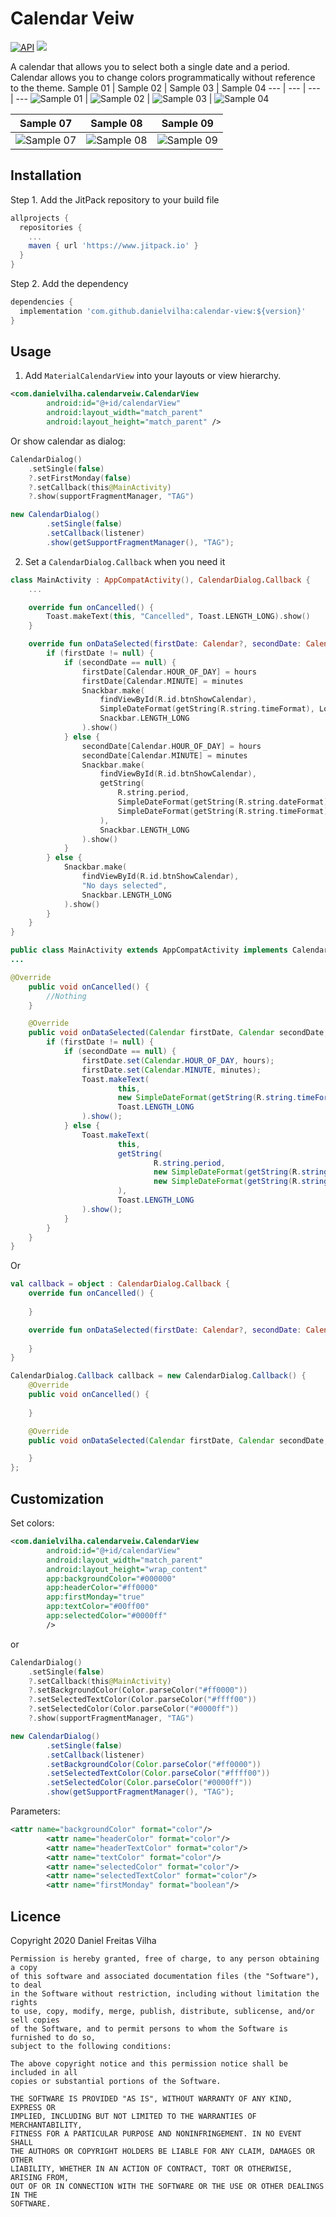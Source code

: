 # Calendar Veiw
[![API](https://img.shields.io/badge/API-16%2B-brightgreen.svg?style=flat)](https://android-arsenal.com/api?level=16)
[![](https://jitpack.io/v/danielvilha/calendarview.svg)](https://jitpack.io/#danielvilha/calendarview)

A calendar that allows you to select both a single date and a period. Calendar allows you to change colors programmatically without reference to the theme.
Sample 01 | Sample 02 | Sample 03 | Sample 04
--- | --- | --- | ---
![Sample 01](images/sample_01.png) | ![Sample 02](images/sample_02.png) | ![Sample 03](images/sample_03.png) | ![Sample 04](images/sample_04.png)

Sample 07 | Sample 08 | Sample 09
--- | --- | ---
![Sample 07](images/sample_07.png) | ![Sample 08](images/sample_08.png) | ![Sample 09](images/sample_09.png)

## Installation
Step 1. Add the JitPack repository to your build file
```groovy
allprojects {
  repositories {
    ...
    maven { url 'https://www.jitpack.io' }
  }
}
```

Step 2. Add the dependency
```groovy
dependencies {
  implementation 'com.github.danielvilha:calendar-view:${version}'
}
```

## Usage
1. Add `MaterialCalendarView` into your layouts or view hierarchy.

```xml
<com.danielvilha.calendarveiw.CalendarView
        android:id="@+id/calendarView"
        android:layout_width="match_parent"
        android:layout_height="match_parent" />
```

Or show calendar as dialog:
```kotlin
CalendarDialog()
    .setSingle(false)
    ?.setFirstMonday(false)
    ?.setCallback(this@MainActivity)
    ?.show(supportFragmentManager, "TAG")
```

```java
new CalendarDialog()
        .setSingle(false)
        .setCallback(listener)
        .show(getSupportFragmentManager(), "TAG");
```

2. Set a `CalendarDialog.Callback` when you need it
```kotlin
class MainActivity : AppCompatActivity(), CalendarDialog.Callback {
    ...

    override fun onCancelled() {
        Toast.makeText(this, "Cancelled", Toast.LENGTH_LONG).show()
    }

    override fun onDataSelected(firstDate: Calendar?, secondDate: Calendar?, hours: Int, minutes: Int) {
        if (firstDate != null) {
            if (secondDate == null) {
                firstDate[Calendar.HOUR_OF_DAY] = hours
                firstDate[Calendar.MINUTE] = minutes
                Snackbar.make(
                    findViewById(R.id.btnShowCalendar),
                    SimpleDateFormat(getString(R.string.timeFormat), Locale.getDefault()).format(firstDate.time),
                    Snackbar.LENGTH_LONG
                ).show()
            } else {
                secondDate[Calendar.HOUR_OF_DAY] = hours
                secondDate[Calendar.MINUTE] = minutes
                Snackbar.make(
                    findViewById(R.id.btnShowCalendar),
                    getString(
                        R.string.period,
                        SimpleDateFormat(getString(R.string.dateFormat), Locale.getDefault()).format(firstDate.time),
                        SimpleDateFormat(getString(R.string.timeFormat), Locale.getDefault()).format(secondDate.time)
                    ),
                    Snackbar.LENGTH_LONG
                ).show()
            }
        } else {
            Snackbar.make(
                findViewById(R.id.btnShowCalendar),
                "No days selected",
                Snackbar.LENGTH_LONG
            ).show()
        }
    }
}
```

```java 
public class MainActivity extends AppCompatActivity implements CalendarDialog.Callback {
...

@Override
    public void onCancelled() {
        //Nothing
    }

    @Override
    public void onDataSelected(Calendar firstDate, Calendar secondDate, int hours, int minutes) {
        if (firstDate != null) {
            if (secondDate == null) {
                firstDate.set(Calendar.HOUR_OF_DAY, hours);
                firstDate.set(Calendar.MINUTE, minutes);
                Toast.makeText(
                        this,
                        new SimpleDateFormat(getString(R.string.timeFormat), Locale.getDefault()).format(firstDate.getTime()),
                        Toast.LENGTH_LONG
                ).show();
            } else {
                Toast.makeText(
                        this,
                        getString(
                                R.string.period,
                                new SimpleDateFormat(getString(R.string.dateFormat), Locale.getDefault()).format(firstDate.getTime()),
                                new SimpleDateFormat(getString(R.string.timeFormat), Locale.getDefault()).format(secondDate.getTime())
                        ),
                        Toast.LENGTH_LONG
                ).show();
            }
        }
    }
}
```

Or 
```kotlin
val callback = object : CalendarDialog.Callback {
    override fun onCancelled() {
                
    }

    override fun onDataSelected(firstDate: Calendar?, secondDate: Calendar?, hours: Int, minutes: Int) {
                
    }
}
```

```java
CalendarDialog.Callback callback = new CalendarDialog.Callback() {
    @Override
    public void onCancelled() {
        
    }

    @Override
    public void onDataSelected(Calendar firstDate, Calendar secondDate, int hours, int minutes) {

    }
};
```

## Customization
Set colors:
```xml
<com.danielvilha.calendarveiw.CalendarView
        android:id="@+id/calendarView"
        android:layout_width="match_parent"
        android:layout_height="wrap_content"
        app:backgroundColor="#000000"
        app:headerColor="#ff0000"
        app:firstMonday="true"
        app:textColor="#00ff00"
        app:selectedColor="#0000ff"
        />
```
or
```kotlin
CalendarDialog()
    .setSingle(false)
    ?.setCallback(this@MainActivity)
    ?.setBackgroundColor(Color.parseColor("#ff0000"))
    ?.setSelectedTextColor(Color.parseColor("#ffff00"))
    ?.setSelectedColor(Color.parseColor("#0000ff"))
    ?.show(supportFragmentManager, "TAG")
```
```java
new CalendarDialog()
        .setSingle(false)
        .setCallback(listener)
        .setBackgroundColor(Color.parseColor("#ff0000"))
        .setSelectedTextColor(Color.parseColor("#ffff00"))
        .setSelectedColor(Color.parseColor("#0000ff"))
        .show(getSupportFragmentManager(), "TAG");
```

Parameters:
```xml
<attr name="backgroundColor" format="color"/>
        <attr name="headerColor" format="color"/>
        <attr name="headerTextColor" format="color"/>
        <attr name="textColor" format="color"/>
        <attr name="selectedColor" format="color"/>
        <attr name="selectedTextColor" format="color"/>
        <attr name="firstMonday" format="boolean"/>
```        

## Licence
Copyright 2020 Daniel Freitas Vilha
```
Permission is hereby granted, free of charge, to any person obtaining a copy
of this software and associated documentation files (the "Software"), to deal
in the Software without restriction, including without limitation the rights
to use, copy, modify, merge, publish, distribute, sublicense, and/or sell copies
of the Software, and to permit persons to whom the Software is furnished to do so,
subject to the following conditions:

The above copyright notice and this permission notice shall be included in all
copies or substantial portions of the Software.

THE SOFTWARE IS PROVIDED "AS IS", WITHOUT WARRANTY OF ANY KIND, EXPRESS OR
IMPLIED, INCLUDING BUT NOT LIMITED TO THE WARRANTIES OF MERCHANTABILITY,
FITNESS FOR A PARTICULAR PURPOSE AND NONINFRINGEMENT. IN NO EVENT SHALL
THE AUTHORS OR COPYRIGHT HOLDERS BE LIABLE FOR ANY CLAIM, DAMAGES OR OTHER
LIABILITY, WHETHER IN AN ACTION OF CONTRACT, TORT OR OTHERWISE, ARISING FROM,
OUT OF OR IN CONNECTION WITH THE SOFTWARE OR THE USE OR OTHER DEALINGS IN THE
SOFTWARE.
```
